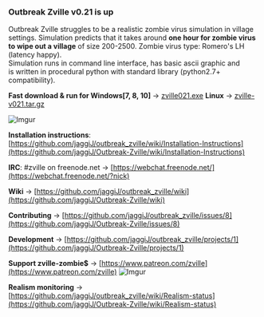 ### Outbreak Zville v0.21 is up 

Outbreak Zville struggles to be a realistic  zombie virus simulation in village settings.
Simulation predicts that it takes around __one hour for zombie virus to wipe out a village__ of size 200-2500.
Zombie virus type: Romero's LH (latency happy).  
Simulation runs in command line interface, has basic ascii graphic and  
is written in procedural python with standard library (python2.7+ compatibility).  

**Fast download & run for Windows[7, 8, 10]** -> [zville021.exe](https://github.com/jaggiJ/Outbreak-Zville/releases/download/v0.21/zville021.exe)   **Linux** -> [zville-v021.tar.gz](https://github.com/jaggiJ/Outbreak-Zville/releases/download/v0.21/zville-v021.tar.gz)

![Imgur](https://i.imgur.com/d5SR4Qv.png)

**Installation instructions**: [https://github.com/jaggiJ/outbreak_zville/wiki/Installation-Instructions](https://github.com/jaggiJ/Outbreak-Zville/wiki/Installation-Instructions)

**IRC**: #zville on freenode.net -> [https://webchat.freenode.net/](https://webchat.freenode.net/?nick)

**Wiki** -> [https://github.com/jaggiJ/outbreak_zville/wiki](https://github.com/jaggiJ/Outbreak-Zville/wiki)

**Contributing** -> [https://github.com/jaggiJ/outbreak_zville/issues/8](https://github.com/jaggiJ/Outbreak-Zville/issues/8)

**Development** -> [https://github.com/jaggiJ/outbreak_zville/projects/1](https://github.com/jaggiJ/Outbreak-Zville/projects/1)  

**Support zville-zombie$** -> [https://www.patreon.com/zville](https://www.patreon.com/zville)    ![Imgur](https://i.imgur.com/S44353Z.png)  

**Realism monitoring** -> [https://github.com/jaggiJ/outbreak_zville/wiki/Realism-status](https://github.com/jaggiJ/Outbreak-Zville/wiki/Realism-status)
